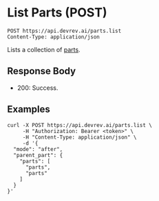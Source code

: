 # List Parts (POST)

```http
POST https://api.devrev.ai/parts.list
Content-Type: application/json
```

Lists a collection of [parts](https://devrev.ai/docs/product/parts).




## Response Body

- 200: Success.

## Examples

```shell
curl -X POST https://api.devrev.ai/parts.list \
     -H "Authorization: Bearer <token>" \
     -H "Content-Type: application/json" \
     -d '{
  "mode": "after",
  "parent_part": {
    "parts": [
      "parts",
      "parts"
    ]
  }
}'
```